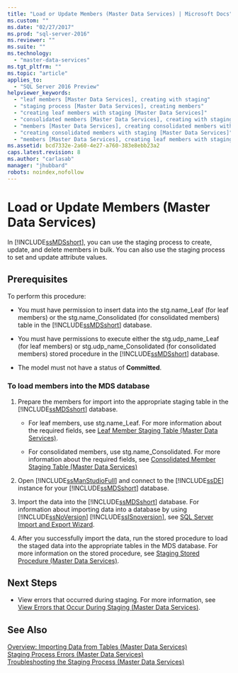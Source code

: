 ```yaml
---
title: "Load or Update Members (Master Data Services) | Microsoft Docs"
ms.custom: ""
ms.date: "02/27/2017"
ms.prod: "sql-server-2016"
ms.reviewer: ""
ms.suite: ""
ms.technology: 
  - "master-data-services"
ms.tgt_pltfrm: ""
ms.topic: "article"
applies_to: 
  - "SQL Server 2016 Preview"
helpviewer_keywords: 
  - "leaf members [Master Data Services], creating with staging"
  - "staging process [Master Data Services], creating members"
  - "creating leaf members with staging [Master Data Services]"
  - "consolidated members [Master Data Services], creating with staging"
  - "members [Master Data Services], creating consolidated members with staging"
  - "creating consolidated members with staging [Master Data Services]"
  - "members [Master Data Services], creating leaf members with staging"
ms.assetid: bcd7332e-2a60-4e27-a760-383e8ebb23a2
caps.latest.revision: 8
ms.author: "carlasab"
manager: "jhubbard"
robots: noindex,nofollow
---
```

# Load or Update Members (Master Data Services)
  In [!INCLUDE[ssMDSshort](../a9notintoc/includes/ssmdsshort-md.md)], you can use the staging process to create, update, and delete members in bulk. You can also use the staging process to set and update attribute values.  
  
## Prerequisites  
 To perform this procedure:  
  
-   You must have permission to insert data into the stg.name_Leaf (for leaf members) or the stg.name_Consolidated (for consolidated members) table in the [!INCLUDE[ssMDSshort](../a9notintoc/includes/ssmdsshort-md.md)] database.  
  
-   You must have permissions to execute either the stg.udp_name_Leaf (for leaf members) or stg.udp_name_Consolidated (for consolidated members) stored procedure in the [!INCLUDE[ssMDSshort](../a9notintoc/includes/ssmdsshort-md.md)] database.  
  
-   The model must not have a status of **Committed**.  
  
### To load members into the MDS database  
  
1.  Prepare the members for import into the appropriate staging table in the [!INCLUDE[ssMDSshort](../a9notintoc/includes/ssmdsshort-md.md)] database.  
  
    -   For leaf members, use stg.name_Leaf. For more information about the required fields, see [Leaf Member Staging Table &#40;Master Data Services&#41;](../master-data-services/leaf-member-staging-table-master-data-services.md).  
  
    -   For consolidated members, use stg.name_Consolidated. For more information about the required fields, see [Consolidated Member Staging Table &#40;Master Data Services&#41;](../master-data-services/consolidated-member-staging-table-master-data-services.md)  
  
2.  Open [!INCLUDE[ssManStudioFull](../a9notintoc/includes/ssmanstudiofull-md.md)] and connect to the [!INCLUDE[ssDE](../a9notintoc/includes/ssde-md.md)] instance for your [!INCLUDE[ssMDSshort](../a9notintoc/includes/ssmdsshort-md.md)] database.  
  
3.  Import the data into the [!INCLUDE[ssMDSshort](../a9notintoc/includes/ssmdsshort-md.md)] database. For information about importing data into a database by using [!INCLUDE[ssNoVersion](../a9notintoc/includes/ssnoversion-md.md)] [!INCLUDE[ssISnoversion](../a9notintoc/includes/ssisnoversion-md.md)], see [SQL Server Import and Export Wizard](SQL%20Server%20Import%20and%20Export%20Wizard.md).  
  
4.  After you successfully import the data, run the stored procedure to load the staged data into the appropriate tables in the MDS database. For more information on the stored procedure, see [Staging Stored Procedure &#40;Master Data Services&#41;](../master-data-services/staging-stored-procedure-master-data-services.md).  
  
## Next Steps  
  
-   View errors that occurred during staging. For more information, see [View Errors that Occur During Staging &#40;Master Data Services&#41;](../master-data-services/view-errors-that-occur-during-staging-master-data-services.md).  
  
## See Also  
 [Overview: Importing Data from Tables &#40;Master Data Services&#41;](../master-data-services/overview-importing-data-from-tables-master-data-services.md)   
 [Staging Process Errors &#40;Master Data Services&#41;](../master-data-services/staging-process-errors-master-data-services.md)   
 [Troubleshooting the Staging Process (Master Data Services)](http://social.technet.microsoft.com/wiki/contents/articles/troubleshooting-the-staging-process-master-data-services.aspx)  
  
  